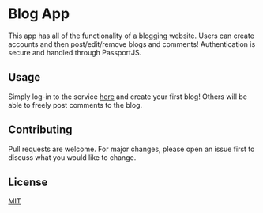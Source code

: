 # Blog App

This app has all of the functionality of a blogging website. Users can create accounts and then post/edit/remove blogs and comments! Authentication is secure and handled through PassportJS.


## Usage

Simply log-in to the service [here](http://get-bloggin.herokuapp.com/) and create your first blog! Others will be able to freely post comments to the blog.

## Contributing
Pull requests are welcome. For major changes, please open an issue first to discuss what you would like to change.


## License
[MIT](https://choosealicense.com/licenses/mit/)
